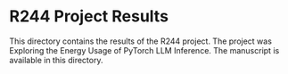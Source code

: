 # R244 Project Results

This directory contains the results of the R244 project. The project was Exploring the Energy Usage of PyTorch LLM Inference. The manuscript is available in this directory.
